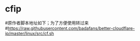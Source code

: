 # cfip
#原作者脚本地址如下；为了方便使用转过来
#https://raw.githubusercontent.com/badafans/better-cloudflare-ip/master/linux/src/cf.sh
